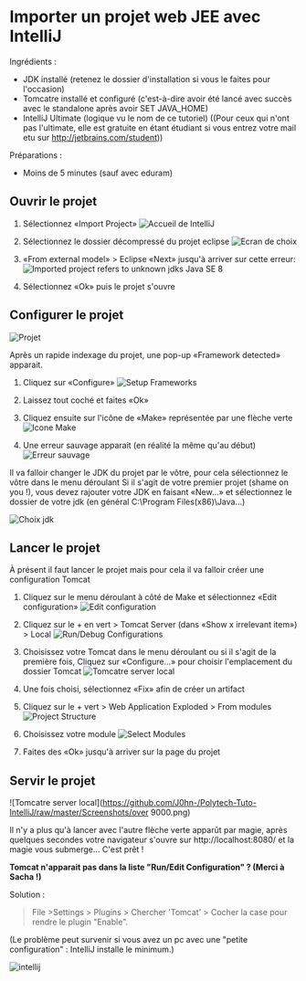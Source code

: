 Importer un projet web JEE avec IntelliJ
=====================

Ingrédients :
* JDK installé (retenez le dossier d'installation si vous le faites pour l'occasion)
* Tomcatre installé et configuré (c'est-à-dire avoir été lancé avec succès avec le standalone après avoir SET JAVA_HOME)
* IntelliJ Ultimate (logique vu le nom de ce tutoriel) ((Pour ceux qui n'ont pas l'ultimate, elle est gratuite en étant étudiant si vous entrez votre mail etu sur http://jetbrains.com/student))

Préparations :
* Moins de 5 minutes (sauf avec eduram)

Ouvrir le projet
----------------

1. Sélectionnez «Import Project»
![Accueil de IntelliJ](https://github.com/J0hn-/Polytech-Tuto-IntelliJ/raw/master/Screenshots/1.png)

2. Sélectionnez le dossier décompressé du projet eclipse
![Ecran de choix](https://github.com/J0hn-/Polytech-Tuto-IntelliJ/raw/master/Screenshots/2.png)

3. «From external model» > Eclipse
«Next» jusqu'à arriver sur cette erreur:
![Imported project refers to unknown jdks Java SE 8](https://github.com/J0hn-/Polytech-Tuto-IntelliJ/raw/master/Screenshots/3.png)

4. Sélectionnez «Ok» puis le projet s'ouvre

Configurer le projet
--------------------

![Projet](https://github.com/J0hn-/Polytech-Tuto-IntelliJ/raw/master/Screenshots/4.png)

Après un rapide indexage du projet, une pop-up «Framework detected» apparait.

1. Cliquez sur «Configure»
![Setup Frameworks](https://github.com/J0hn-/Polytech-Tuto-IntelliJ/raw/master/Screenshots/5.png)

2. Laissez tout coché et faites «Ok»

3. Cliquez ensuite sur l'icône de «Make» représentée par une flèche verte
![Icone Make](https://github.com/J0hn-/Polytech-Tuto-IntelliJ/raw/master/Screenshots/6.png)

4. Une erreur sauvage apparait (en réalité la même qu'au début)
![Erreur sauvage](https://github.com/J0hn-/Polytech-Tuto-IntelliJ/raw/master/Screenshots/7.png)

Il va falloir changer le JDK du projet par le vôtre, pour cela sélectionnez le vôtre dans le menu déroulant
Si il s'agit de votre premier projet (shame on you !), vous devez rajouter votre JDK en faisant «New…» et sélectionnez le dossier de votre jdk (en général C:\Program Files(x86)\Java…)

![Choix jdk](https://github.com/J0hn-/Polytech-Tuto-IntelliJ/raw/master/Screenshots/8.png)

Lancer le projet
----------------

À présent il faut lancer le projet mais pour cela il va falloir créer une configuration Tomcat

1. Cliquez sur le menu déroulant à côté de Make et sélectionnez «Edit configuration»
![Edit configuration](https://github.com/J0hn-/Polytech-Tuto-IntelliJ/raw/master/Screenshots/9.png)

2. Cliquez sur le + en vert > Tomcat Server (dans «Show x irrelevant item») > Local
![Run/Debug Configurations](https://github.com/J0hn-/Polytech-Tuto-IntelliJ/raw/master/Screenshots/10.png)

3. Choisissez votre Tomcat dans le menu déroulant ou si il s'agit de la première fois, Cliquez sur «Configure…» pour choisir l'emplacement du dossier Tomcat
![Tomcatre server local](https://github.com/J0hn-/Polytech-Tuto-IntelliJ/raw/master/Screenshots/11.png)

4. Une fois choisi, sélectionnez «Fix» afin de créer un artifact

5. Cliquez sur le + vert > Web Application Exploded > From modules
![Project Structure](https://github.com/J0hn-/Polytech-Tuto-IntelliJ/raw/master/Screenshots/12.png)

6. Choisissez votre module
![Select Modules](https://github.com/J0hn-/Polytech-Tuto-IntelliJ/raw/master/Screenshots/13.png)

7. Faites des «Ok» jusqu'à arriver sur la page du projet

Servir le projet
----------------

![Tomcatre server local](https://github.com/J0hn-/Polytech-Tuto-IntelliJ/raw/master/Screenshots/over 9000.png)

Il n'y a plus qu'à lancer avec l'autre flèche verte apparût par magie, après quelques secondes votre navigateur s'ouvre sur http://localhost:8080/ et la magie vous submerge… C'est prêt !


**Tomcat n'apparait pas dans la liste "Run/Edit Configuration" ? (Merci à Sacha !)** 

Solution : 
>File >Settings > Plugins > Chercher 'Tomcat' > Cocher la case pour rendre le plugin "Enable". 

(Le problème peut survenir si vous avez un pc avec une "petite configuration" : IntelliJ installe le minimum.)

![intellij](https://cloud.githubusercontent.com/assets/11033258/22683502/7c61fc46-ed18-11e6-8ca7-6b7aa7b78eaf.png)
